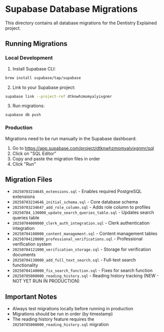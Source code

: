 # Supabase Database Migrations

This directory contains all database migrations for the Dentistry Explained project.

## Running Migrations

### Local Development

1. Install Supabase CLI:
```bash
brew install supabase/tap/supabase
```

2. Link to your Supabase project:
```bash
supabase link --project-ref dtknwhzmomyalyixgnmr
```

3. Run migrations:
```bash
supabase db push
```

### Production

Migrations need to be run manually in the Supabase dashboard:

1. Go to https://app.supabase.com/project/dtknwhzmomyalyixgnmr/sql
2. Click on "SQL Editor"
3. Copy and paste the migration files in order
4. Click "Run"

## Migration Files

- `20250703234645_extensions.sql` - Enables required PostgreSQL extensions
- `20250703234646_initial_schema.sql` - Core database schema
- `20250703234647_add_role_column.sql` - Adds role column to profiles
- `20250704_130000_update_search_queries_table.sql` - Updates search queries table
- `20250704000000_clerk_auth_integration.sql` - Clerk authentication integration
- `20250704100000_content_management.sql` - Content management tables
- `20250704120000_professional_verifications.sql` - Professional verification system
- `20250704121000_verification_storage.sql` - Storage for verification documents
- `20250704130000_add_full_text_search.sql` - Full-text search functionality
- `20250704140000_fix_search_function.sql` - Fixes for search function
- `20250705000000_reading_history.sql` - Reading history tracking (NEW - NOT YET RUN IN PRODUCTION)

## Important Notes

- Always test migrations locally before running in production
- Migrations should be run in order (by timestamp)
- The reading history feature requires the `20250705000000_reading_history.sql` migration
